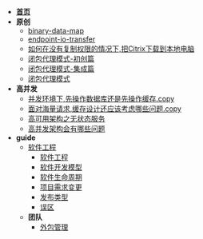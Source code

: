 <!-- docs/_sidebar -->

* [**首页**](/)
* **原创**
   * [binary-data-map](pblog/design-code/bit-data-map/binary-data-map.blog)
   * [endpoint-io-transfer](pblog/design-code/bit-data-map/endpoint-io-transfer.blog)
   * [如何在没有复制权限的情况下,把Citrix下载到本地电脑](pblog/design-code/bit-data-map/如何在没有复制权限的情况下,把Citrix下载到本地电脑.blog)
   * [闭包代理模式-初创篇](pblog/design-code/closure-proxy/闭包代理模式-初创篇.blog)
   * [闭包代理模式-集成篇](pblog/design-code/closure-proxy/闭包代理模式-集成篇.blog)
   * [闭包代理模式](pblog/design-code/closure-proxy/闭包代理模式.blog)
* **高并发**
   * [并发环境下,先操作数据库还是先操作缓存.copy](architecture/high-concurrency/并发环境下,先操作数据库还是先操作缓存.copy)
   * [面对海量请求,缓存设计还应该考虑哪些问题.copy](architecture/high-concurrency/面对海量请求,缓存设计还应该考虑哪些问题.copy)
   * [高可用架构之无状态服务](architecture/high-concurrency/高可用架构之无状态服务)
   * [高并发架构会有哪些问题](architecture/high-concurrency/高并发架构会有哪些问题)
* **guide**
   * [软件工程](/devops/software-engineering)
      * [软件工程](devops/software-engineering/软件工程)
      * [软件开发模型](devops/software-engineering/软件开发模型)
      * [软件生命周期](devops/software-engineering/软件生命周期)
      * [项目需求变更](devops/software-engineering/项目需求变更)
      * [发布类型](devops/software-engineering/发布类型)
      * [误区](devops/software-engineering/误区)
   * **团队**
      * [外包管理](devops/team/外包管理.copy)


